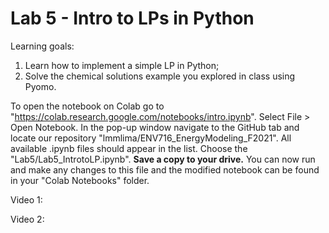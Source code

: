 # Lab 5 - Intro to LPs in Python

Learning goals:

1. Learn how to implement a simple LP in Python;
2. Solve the chemical solutions example you explored in class using Pyomo.

To open the notebook on Colab go to "https://colab.research.google.com/notebooks/intro.ipynb". Select File > Open Notebook. 
In the pop-up window navigate to the GitHub tab and locate our repository "lmmlima/ENV716_EnergyModeling_F2021". All available .ipynb files should appear in the list. Choose the "Lab5/Lab5_IntrotoLP.ipynb". 
**Save a copy to your drive.** You can now run and make any changes to this file and the modified notebook can be found in your "Colab Notebooks" folder.

Video 1: 
   
Video 2: 

